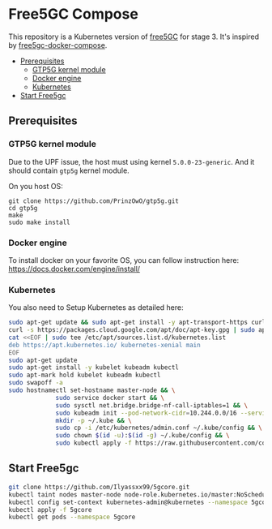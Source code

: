 # Free5GC Compose

This repository is a Kubernetes version of [free5GC](https://github.com/free5gc/free5gc) for stage 3. It's inspired by [free5gc-docker-compose](https://github.com/free5gc/free5gc-compose.git).


<!-- START doctoc generated TOC please keep comment here to allow auto update -->
<!-- DON'T EDIT THIS SECTION, INSTEAD RE-RUN doctoc TO UPDATE -->


- [Prerequisites](#prerequisites)
  - [GTP5G kernel module](#gtp5g-kernel-module)
  - [Docker engine](#docker-engine)
  - [Kubernetes](#Kubernetes)
- [Start Free5gc](#start-free5gc)

<!-- END doctoc generated TOC please keep comment here to allow auto update -->

## Prerequisites

### GTP5G kernel module

Due to the UPF issue, the host must using kernel `5.0.0-23-generic`. And it should contain `gtp5g` kernel module.

On you host OS:
```
git clone https://github.com/PrinzOwO/gtp5g.git
cd gtp5g
make
sudo make install
```

### Docker engine

To install docker on your favorite OS, you can follow instruction here: https://docs.docker.com/engine/install/

### Kubernetes

You also need to Setup Kubernetes as detailed here: 
```bash
sudo apt-get update && sudo apt-get install -y apt-transport-https curl
curl -s https://packages.cloud.google.com/apt/doc/apt-key.gpg | sudo apt-key add -
cat <<EOF | sudo tee /etc/apt/sources.list.d/kubernetes.list
deb https://apt.kubernetes.io/ kubernetes-xenial main
EOF
sudo apt-get update
sudo apt-get install -y kubelet kubeadm kubectl
sudo apt-mark hold kubelet kubeadm kubectl
sudo swapoff -a
sudo hostnamectl set-hostname master-node && \
             sudo service docker start && \
             sudo sysctl net.bridge.bridge-nf-call-iptables=1 && \
             sudo kubeadm init --pod-network-cidr=10.244.0.0/16 --service-cidr=10.244.100.0/24 && \
             mkdir -p ~/.kube && \
             sudo cp -i /etc/kubernetes/admin.conf ~/.kube/config && \
             sudo chown $(id -u):$(id -g) ~/.kube/config && \
             sudo kubectl apply -f https://raw.githubusercontent.com/coreos/flannel/master/Documentation/kube-flannel.yml
```

## Start Free5gc

```bash
git clone https://github.com/Ilyassxx99/5gcore.git
kubectl taint nodes master-node node-role.kubernetes.io/master:NoSchedule-
kubectl config set-context kubernetes-admin@kubernetes --namespace 5gcore
kubectl apply -f 5gcore
kubectl get pods --namespace 5gcore
```

